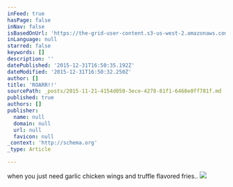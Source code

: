 ```yaml
---
inFeed: true
hasPage: false
inNav: false
isBasedOnUrl: 'https://the-grid-user-content.s3-us-west-2.amazonaws.com/41487da4-d2ed-4595-990a-d95daa045010.png'
inLanguage: null
starred: false
keywords: []
description: ''
datePublished: '2015-12-31T16:50:35.192Z'
dateModified: '2015-12-31T16:50:32.250Z'
author: []
title: 'ROARR!!'
sourcePath: _posts/2015-11-21-4154d050-3ece-4278-81f1-6468e0ff781f.md
published: true
authors: []
publisher:
  name: null
  domain: null
  url: null
  favicon: null
_context: 'http://schema.org'
_type: Article

---
```

when you just need garlic chicken wings and truffle flavored fries..
![](https://the-grid-user-content.s3-us-west-2.amazonaws.com/41487da4-d2ed-4595-990a-d95daa045010.png)